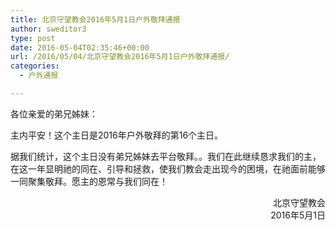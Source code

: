 ```yaml
---
title: 北京守望教会2016年5月1日户外敬拜通报
author: sweditor3
type: post
date: 2016-05-04T02:35:46+00:00
url: /2016/05/04/北京守望教会2016年5月1日户外敬拜通报/
categories:
  - 户外通报

---
```

各位亲爱的弟兄姊妹： 

主内平安！这个主日是2016年户外敬拜的第16个主日。 

据我们统计，这个主日没有弟兄姊妹去平台敬拜。。我们在此继续恳求我们的主，在这一年显明祂的同在、引导和拯救，使我们教会走出现今的困境，在祂面前能够一同聚集敬拜。愿主的恩常与我们同在！ 

<p style="text-align: right;">
  &nbsp; 北京守望教会<br /> 2016年5月1日
</p>